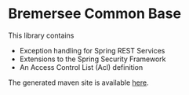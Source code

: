 # Bremersee Common Base

This library contains

- Exception handling for Spring REST Services
- Extensions to the Spring Security Framework
- An Access Control List (Acl) definition 

The generated maven site is available 
[here](https://nexus.bremersee.org/repository/maven-sites/common-base/1.3.0-SNAPSHOT/index.html).